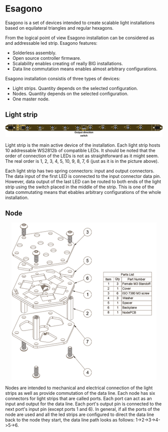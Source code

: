 # Esagono
Esagono is a set of devices intended to create scalable light installations based on equilateral triangles and regular hexagons. 

From the logical point of view Esagono installation can be considered as and addressable led strip. Esagono features:

* Solderless assembly.
* Open source controller firmware.
* Scalability enables creating of really BIG installations.
* Data line commutation means enables almost arbitrary configurations.

Esagono installation consistis of three types of devices:

* Light strips. Quantity depends on the selected configuration.
* Nodes. Quantity depends on the selected configuration.
* One master node.

## Light strip

![](figures/light_strip.png)

Light strip is the main active device of the installation. Each light strip hosts 10 addressable WS2812b of compatible LEDs. It should be noted that the order of connection of the LEDs is not as straightforward as it might seem. The real order is 1, 2, 3, 4, 5, 10, 9, 8, 7, 6 (just as it is in the picture above). 

Each light strip has two spring connectors: input and output connectors. The data input of the first LED is connected to the input connector data pin. However, data output of the last LED can be routed to both ends of the light strip using the switch placed in the middle of the strip. This is one of the data commutating means that ebables arbitrary configurations of the whole installation. 

## Node

<p align = center>
<a href = "figures/node_scheme.pdf">
<img src="figures/node_scheme.png" height="500px"/>
</a>
</p>

Nodes are intended to mechanical and electrical connection of the light strips as well as provide commutation of the data line. Each node has six connectors for light strips that are called ports. Each port can act as an input and output for the data line. Each port's output pin is connected to the next port's input pin (except ports 1 and 6).
In general, if all the ports of the node are used and all the led strips are configured to direct the data line back to the node they start, the data line path looks as follows: 1->2->3->4->5->6.
